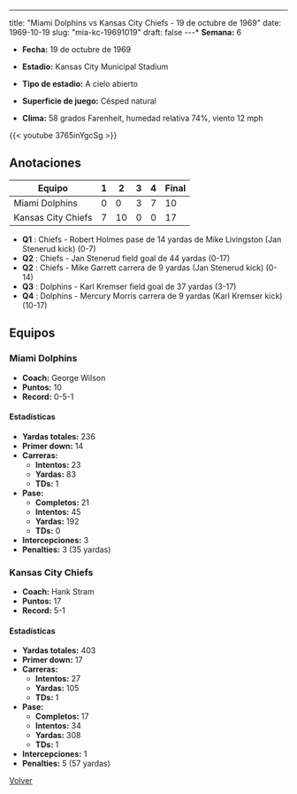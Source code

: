 ---
title: "Miami Dolphins vs Kansas City Chiefs - 19 de octubre de 1969"
date: 1969-10-19
slug: "mia-kc-19691019"
draft: false
---* **Semana:** 6
* **Fecha:** 19 de octubre de 1969

* **Estadio:** Kansas City Municipal Stadium
* **Tipo de estadio:** A cielo abierto
* **Superficie de juego:** Césped natural
* **Clima:** 58 grados Farenheit, humedad relativa 74%, viento 12 mph

{{< youtube 3765inYgcSg >}}


## Anotaciones
| Equipo | 1 | 2 | 3 | 4 | Final |
|--------|---|---|---|---|-------|
| Miami Dolphins  | 0 | 0 | 3 | 7  | 10 |
| Kansas City Chiefs  | 7 | 10 | 0 | 0  | 17 |
* **Q1** : Chiefs - Robert Holmes pase de 14 yardas de Mike Livingston (Jan Stenerud kick) (0-7)
* **Q2** : Chiefs - Jan Stenerud field goal de 44 yardas (0-17)
* **Q2** : Chiefs - Mike Garrett carrera de 9 yardas (Jan Stenerud kick) (0-14)
* **Q3** : Dolphins - Karl Kremser field goal de 37 yardas (3-17)
* **Q4** : Dolphins - Mercury Morris carrera de 9 yardas (Karl Kremser kick) (10-17)


## Equipos


### Miami Dolphins
* **Coach:** George Wilson
* **Puntos:** 10
* **Record:** 0-5-1
#### Estadísticas
* **Yardas totales:** 236
* **Primer down:** 14
* **Carreras:**
  * **Intentos:** 23
  * **Yardas:** 83
  * **TDs:** 1
* **Pase:**
  * **Completos:** 21
  * **Intentos:** 45
  * **Yardas:** 192
  * **TDs:** 0
* **Intercepciones:** 3
* **Penalties:** 3 (35 yardas)

### Kansas City Chiefs
* **Coach:** Hank Stram
* **Puntos:** 17
* **Record:** 5-1
#### Estadísticas
* **Yardas totales:** 403
* **Primer down:** 17
* **Carreras:**
  * **Intentos:** 27
  * **Yardas:** 105
  * **TDs:** 1
* **Pase:**
  * **Completos:** 17
  * **Intentos:** 34
  * **Yardas:** 308
  * **TDs:** 1
* **Intercepciones:** 1
* **Penalties:** 5 (57 yardas)


[Volver](/historia/1969)
